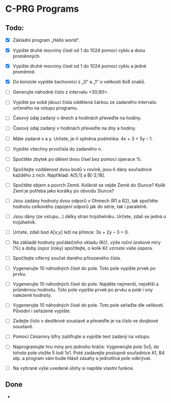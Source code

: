 # C-PRG Programs

## Todo:

* [X] Základní program „Hello world“.
* [X] Vypište druhé mocniny čísel od 1 do 1024 pomocí cyklu a dvou proměnných.

* [X] Vypište druhé mocniny čísel od 1 do 1024 pomocí cyklu a jedné proměnné.
* [X] Do konzole vypište šachovnici z „0“ a „1“ o velikosti 8x8 znaků.

* [ ] Generujte náhodné číslo z intervalu <30;80>.
* [ ] Vypište po sobě jdoucí čísla oddělená čárkou ze zadaného intervalu určeného na vstupu programu.

* [ ] Časový údaj zadaný v dnech a hodinách převeďte na hodiny.
* [ ] Časový údaj zadaný v hodinách převeďte na dny a hodiny.

* [ ] Máte zadané x a y. Určete, je-li splněna podmínka: 4x + 3 < 5y – 1.
* [ ] Vypište všechny prvočísla do zadaného n.

* [ ] Spočtěte zbytek po dělení dvou čísel bez pomoci operace %.
* [ ] Spočítejte vzdálenost dvou bodů v rovině, jsou-li dány souřadnice každého z nich. Například: A[5;1] a B[-2;18].

* [ ] Spočtěte objem a povrch Země. Kolikrát se vejde Země do Slunce? Kolik Zemí je potřeba jako korálky po obvodu Slunce?
* [ ] Jsou zadány hodnoty dvou odporů v Ohmech (R1 a R2), tak spočtěte hodnotu celkového zapojení odporů jak do série, tak i paralelně.

* [ ] Jsou dány (ze vstupu…) délky stran trojúhelníku. Určete, zdali se jedná o trojúhelník.
* [ ] Určete, zdali bod A[x;y] leží na přímce: 3x + 2y – 3 = 0.

* [ ] Na základě hodnoty počátečního vkladu (Kč), výše roční úrokové míry (%) a doby úspor (roky) spočítejte, o kolik Kč vzroste vaše úspora.
* [ ] Spočítejte ciferný součet daného přirozeného čísla.

* [ ] Vygenerujte 10 náhodných čísel do pole. Toto pole vypište prvek po prvku.
* [ ] Vygenerujte 10 náhodných čísel do pole. Najděte nejmenší, největší a průměrnou hodnotu. Toto pole vypište prvek po prvku a poté i ony nalezené hodnoty.

* [ ] Vygenerujte 10 náhodných čísel do pole. Toto pole seřaďte dle velikosti. Původní i seřazené vypište.
* [ ] Zadejte číslo v desítkové soustavě a převeďte je na číslo ve dvojkové soustavě.

* [ ] Pomocí Césarovy šifry zašifrujte a vypište text zadaný na vstupu.
* [ ] Naprogramujte hru miny pro jednoho hráče: Vygenerujte pole 5x5, do tohoto pole vložte 5 lodi 1x1. Poté zadávejte postupně souřadnice A1, B4 atp. a program vám bude hlásit zásahy a jednotlivá pole odkrývat.

* [ ] Na vybrané výše uvedené úlohy si napište vlastní funkce.

## Done

*
